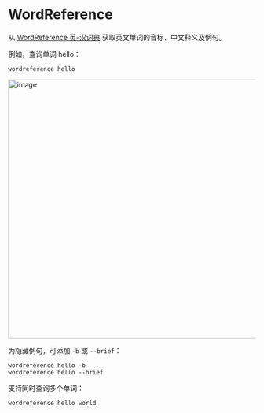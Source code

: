 # WordReference

从 [WordReference 英-汉词典](https://www.wordreference.com/enzh/) 获取英文单词的音标、中文释义及例句。

例如，查询单词 hello：

```
wordreference hello
```

<img width="1233" height="526" alt="image" src="https://github.com/user-attachments/assets/f023344f-8754-4de0-a717-fea7b81895cc" />

为隐藏例句，可添加 `-b` 或 `--brief`：

```
wordreference hello -b
wordreference hello --brief
```

支持同时查询多个单词：

```
wordreference hello world
```
